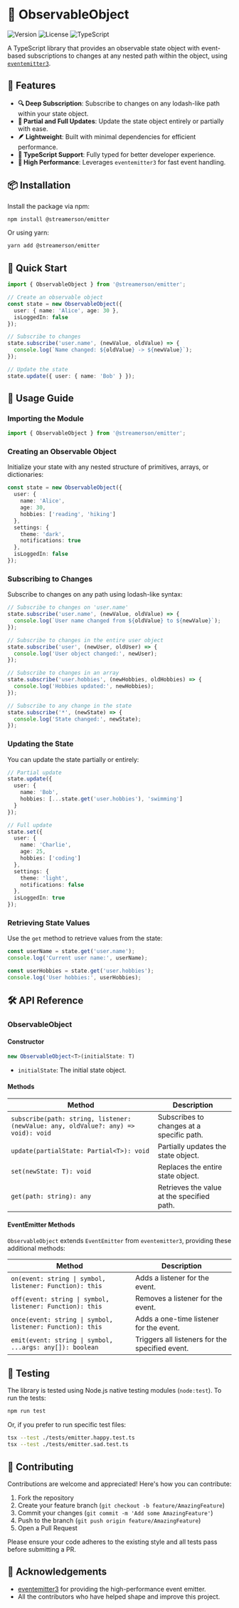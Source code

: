 # 🔭 ObservableObject

![Version](https://img.shields.io/badge/version-1.0.0-blue.svg)
![License](https://img.shields.io/badge/license-MIT-green.svg)
![TypeScript](https://img.shields.io/badge/TypeScript-4.5%2B-blue)

A TypeScript library that provides an observable state object with event-based subscriptions to changes at any nested path within the object, using [`eventemitter3`](https://github.com/primus/eventemitter3).

## 🌟 Features

- **🔍 Deep Subscription**: Subscribe to changes on any lodash-like path within your state object.
- **🔄 Partial and Full Updates**: Update the state object entirely or partially with ease.
- **🪶 Lightweight**: Built with minimal dependencies for efficient performance.
- **📘 TypeScript Support**: Fully typed for better developer experience.
- **🚀 High Performance**: Leverages `eventemitter3` for fast event handling.

## 📦 Installation

Install the package via npm:

```bash
npm install @streamerson/emitter
```

Or using yarn:

```bash
yarn add @streamerson/emitter
```

## 🚀 Quick Start

```typescript
import { ObservableObject } from '@streamerson/emitter';

// Create an observable object
const state = new ObservableObject({
  user: { name: 'Alice', age: 30 },
  isLoggedIn: false
});

// Subscribe to changes
state.subscribe('user.name', (newValue, oldValue) => {
  console.log(`Name changed: ${oldValue} -> ${newValue}`);
});

// Update the state
state.update({ user: { name: 'Bob' } });
```

## 📘 Usage Guide

### Importing the Module

```typescript
import { ObservableObject } from '@streamerson/emitter';
```

### Creating an Observable Object

Initialize your state with any nested structure of primitives, arrays, or dictionaries:

```typescript
const state = new ObservableObject({
  user: {
    name: 'Alice',
    age: 30,
    hobbies: ['reading', 'hiking']
  },
  settings: {
    theme: 'dark',
    notifications: true
  },
  isLoggedIn: false
});
```

### Subscribing to Changes

Subscribe to changes on any path using lodash-like syntax:

```typescript
// Subscribe to changes on 'user.name'
state.subscribe('user.name', (newValue, oldValue) => {
  console.log(`User name changed from ${oldValue} to ${newValue}`);
});

// Subscribe to changes in the entire user object
state.subscribe('user', (newUser, oldUser) => {
  console.log('User object changed:', newUser);
});

// Subscribe to changes in an array
state.subscribe('user.hobbies', (newHobbies, oldHobbies) => {
  console.log('Hobbies updated:', newHobbies);
});

// Subscribe to any change in the state
state.subscribe('*', (newState) => {
  console.log('State changed:', newState);
});
```

### Updating the State

You can update the state partially or entirely:

```typescript
// Partial update
state.update({
  user: {
    name: 'Bob',
    hobbies: [...state.get('user.hobbies'), 'swimming']
  }
});

// Full update
state.set({
  user: {
    name: 'Charlie',
    age: 25,
    hobbies: ['coding']
  },
  settings: {
    theme: 'light',
    notifications: false
  },
  isLoggedIn: true
});
```

### Retrieving State Values

Use the `get` method to retrieve values from the state:

```typescript
const userName = state.get('user.name');
console.log('Current user name:', userName);

const userHobbies = state.get('user.hobbies');
console.log('User hobbies:', userHobbies);
```

## 🛠 API Reference

### ObservableObject<T>

#### Constructor

```typescript
new ObservableObject<T>(initialState: T)
```

- `initialState`: The initial state object.

#### Methods

| Method | Description |
|--------|-------------|
| `subscribe(path: string, listener: (newValue: any, oldValue?: any) => void): void` | Subscribes to changes at a specific path. |
| `update(partialState: Partial<T>): void` | Partially updates the state object. |
| `set(newState: T): void` | Replaces the entire state object. |
| `get(path: string): any` | Retrieves the value at the specified path. |

#### EventEmitter Methods

`ObservableObject` extends `EventEmitter` from `eventemitter3`, providing these additional methods:

| Method | Description |
|--------|-------------|
| `on(event: string \| symbol, listener: Function): this` | Adds a listener for the event. |
| `off(event: string \| symbol, listener: Function): this` | Removes a listener for the event. |
| `once(event: string \| symbol, listener: Function): this` | Adds a one-time listener for the event. |
| `emit(event: string \| symbol, ...args: any[]): boolean` | Triggers all listeners for the specified event. |

## 🧪 Testing

The library is tested using Node.js native testing modules (`node:test`). To run the tests:

```bash
npm run test
```

Or, if you prefer to run specific test files:

```bash
tsx --test ./tests/emitter.happy.test.ts
tsx --test ./tests/emitter.sad.test.ts
```

## 🤝 Contributing

Contributions are welcome and appreciated! Here's how you can contribute:

1. Fork the repository
2. Create your feature branch (`git checkout -b feature/AmazingFeature`)
3. Commit your changes (`git commit -m 'Add some AmazingFeature'`)
4. Push to the branch (`git push origin feature/AmazingFeature`)
5. Open a Pull Request

Please ensure your code adheres to the existing style and all tests pass before submitting a PR.

## 🙏 Acknowledgements

- [eventemitter3](https://github.com/primus/eventemitter3) for providing the high-performance event emitter.
- All the contributors who have helped shape and improve this project.
